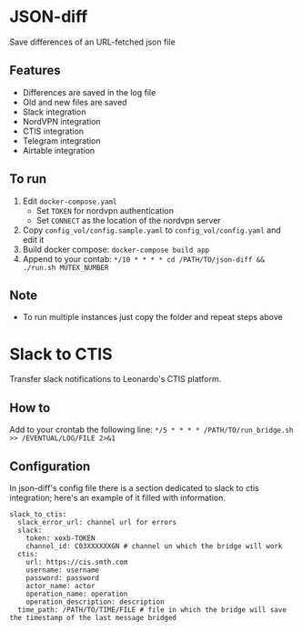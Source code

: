 # JSON-diff

Save differences of an URL-fetched json file

## Features

- Differences are saved in the log file
- Old and new files are saved
- Slack integration
- NordVPN integration
- CTIS integration
- Telegram integration
- Airtable integration

## To run

1. Edit `docker-compose.yaml`
	- Set `TOKEN` for nordvpn authentication
	- Set `CONNECT` as the location of the nordvpn server
2. Copy `config_vol/config.sample.yaml` to `config_vol/config.yaml` and edit it
3. Build docker compose: `docker-compose build app`
4. Append to your contab: `*/10 * * * * cd /PATH/TO/json-diff && ./run.sh MUTEX_NUMBER`

## Note

- To run multiple instances just copy the folder and repeat steps above

# Slack to CTIS

Transfer slack notifications to Leonardo's CTIS platform.

## How to

Add to your crontab the following line: `*/5 * * * * /PATH/TO/run_bridge.sh >> /EVENTUAL/LOG/FILE 2>&1`

## Configuration

In json-diff's config file there is a section dedicated to slack to ctis integration; here's an example of it filled with information.

```
slack_to_ctis:
  slack_error_url: channel url for errors
  slack:
    token: xoxb-TOKEN
    channel_id: C03XXXXXXGN # channel un which the bridge will work
  ctis:
    url: https://cis.smth.com
    username: username
    password: password
    actor_name: actor
    operation_name: operation
    operation_description: description
  time_path: /PATH/TO/TIME/FILE # file in which the bridge will save the timestamp of the last message bridged
```
